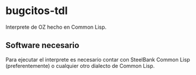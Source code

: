 # bugcitos-tdl
Interprete de OZ hecho en Common Lisp.

## Software necesario
Para ejecutar el interprete es necesario contar con SteelBank Common Lisp (preferentemente) o cualquier otro dialecto de Common Lisp.
